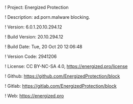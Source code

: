 ! Project: Energized Protection

! Description: ad.porn.malware blocking.

! Version: 6.0.1.20.10.294.12

! Build Version: 20.10.294.12

! Build Date: Tue, 20 Oct 20 12:06:48

! Version Code: 2941206

! License: CC BY-NC-SA 4.0, https://energized.pro/license

! Github: https://github.com/EnergizedProtection/block

! Gitlab: https://gitlab.com/EnergizedProtection/block


! Web: https://energized.pro
